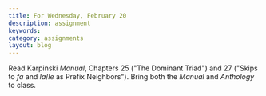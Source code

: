 ```yaml
---
title: For Wednesday, February 20
description: assignment
keywords: 
category: assignments
layout: blog
---
```


Read Karpinski *Manual*, Chapters 25 ("The Dominant Triad") and 27 ("Skips to *fa* and *la*/*le* as Prefix Neighbors"). Bring both the *Manual* and *Anthology* to class.